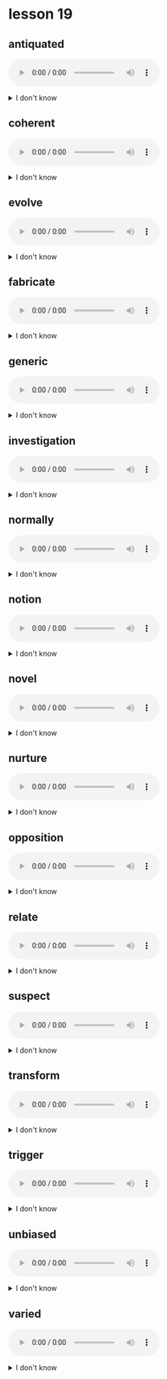 # lesson 19

## antiquated
![](audio/antiquated.ogg)
<details>
<summary>I don't know</summary>

+ n. &nbsp; &nbsp; antique

+ adj. &nbsp; &nbsp; too old to be presently useful; outmoded

+ syn. &nbsp; &nbsp; old-fashioned

</details>

## coherent
![](audio/coherent.ogg)
<details>
<summary>I don't know</summary>

+ adv. &nbsp; &nbsp; coherently

+ v. &nbsp; &nbsp; cohere

+ n. &nbsp; &nbsp; cohesion*

+ adj. &nbsp; &nbsp; well reasoned; ideas that are clearly presented

+  &nbsp; &nbsp; *sticking together as a group

+ syn. &nbsp; &nbsp; logical

</details>

## evolve
![](audio/evolve.ogg)
<details>
<summary>I don't know</summary>

+ n. &nbsp; &nbsp; evolution

+ v. &nbsp; &nbsp; to grow; to go through a period of change

+ syn. &nbsp; &nbsp; develop

</details>

## fabricate
![](audio/fabricate.ogg)
<details>
<summary>I don't know</summary>

+ adj. &nbsp; &nbsp; fabricated

+ n. &nbsp; &nbsp; fabrication

+ v. &nbsp; &nbsp; to make up, usually with an intent to fool or trick; to lie

+ syn. &nbsp; &nbsp; invent

</details>

## generic
![](audio/generic.ogg)
<details>
<summary>I don't know</summary>

+ adv. &nbsp; &nbsp; generically

+ adj. &nbsp; &nbsp; relating to a whole group or category of things

+ syn. &nbsp; &nbsp; general

</details>

## investigation
![](audio/investigation.ogg)
<details>
<summary>I don't know</summary>

+ adj. &nbsp; &nbsp; investigative

+ v. &nbsp; &nbsp; investigate

+ n. &nbsp; &nbsp; a careful examination in order to determine facts

+ syn. &nbsp; &nbsp; probe

</details>

## normally
![](audio/normally.ogg)
<details>
<summary>I don't know</summary>

+ adj. &nbsp; &nbsp; normal

+ v. &nbsp; &nbsp; normalize

+ n. &nbsp; &nbsp; norm

+ adv. &nbsp; &nbsp; commonly; usually

+ syn. &nbsp; &nbsp; typically

</details>

## notion
![](audio/notion.ogg)
<details>
<summary>I don't know</summary>

+ n. &nbsp; &nbsp; an idea, belief, or opinion

+ syn. &nbsp; &nbsp; concept

</details>

## novel
![](audio/novel.ogg)
<details>
<summary>I don't know</summary>

+ adj. &nbsp; &nbsp; something unusual, uncommon; new

+ syn. &nbsp; &nbsp; original

</details>

## nurture
![](audio/nurture.ogg)
<details>
<summary>I don't know</summary>

+ adj. &nbsp; &nbsp; nurturing

+ n. &nbsp; &nbsp; nurture

+ v. &nbsp; &nbsp; to support and encourage the development of something

+ syn. &nbsp; &nbsp; cultivate

</details>

## opposition
![](audio/opposition.ogg)
<details>
<summary>I don't know</summary>

+ adj. &nbsp; &nbsp; opposed

+ v. &nbsp; &nbsp; oppose

+ n. &nbsp; &nbsp; the state of acting against; not being in agreement

+ syn. &nbsp; &nbsp; resistance

</details>

## relate
![](audio/relate.ogg)
<details>
<summary>I don't know</summary>

+ adj. &nbsp; &nbsp; related

+ n. &nbsp; &nbsp; relationship

+ v. &nbsp; &nbsp; to tell; to show a connection between two things

+ syn. &nbsp; &nbsp; communicate

</details>

## suspect
![](audio/suspect.ogg)
<details>
<summary>I don't know</summary>

+ adj. &nbsp; &nbsp; suspected

+ n. &nbsp; &nbsp; suspect

+ v. &nbsp; &nbsp; to think that something is true, but having no proof

+ syn. &nbsp; &nbsp; speculate

</details>

## transform
![](audio/transform.ogg)
<details>
<summary>I don't know</summary>

+ n. &nbsp; &nbsp; transformer

+ v. &nbsp; &nbsp; to change in form or appearance

+ syn. &nbsp; &nbsp; alter

</details>

## trigger
![](audio/trigger.ogg)
<details>
<summary>I don't know</summary>

+ adj. &nbsp; &nbsp; triggered

+ v. &nbsp; &nbsp; to initiate, cause or start

+ syn. &nbsp; &nbsp; generate

</details>

## unbiased
![](audio/unbiased.ogg)
<details>
<summary>I don't know</summary>

+ adj. &nbsp; &nbsp; with no preconceptions

+ syn. &nbsp; &nbsp; objective

</details>

## varied
![](audio/varied.ogg)
<details>
<summary>I don't know</summary>

+ adv. &nbsp; &nbsp; variably

+ adj. &nbsp; &nbsp; being of many different types

+ v. &nbsp; &nbsp; vary

+ n. &nbsp; &nbsp; variability

+ syn. &nbsp; &nbsp; diverse

</details>
